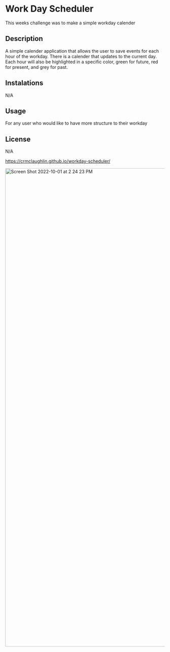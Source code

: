 #  Work Day Scheduler

This weeks challenge was to make a simple workday calender 

## Description

A simple calender application that allows the user to save events for each hour of the workday. There is a calender that updates to the current day. Each hour will also be highlighted in a specific color, green for future, red for present, and grey for past.


## Instalations

N/A

## Usage

For any user who would like to have more structure to their workday


## License

N/A

https://crmclaughlin.github.io/workday-scheduler/


<img width="1512" alt="Screen Shot 2022-10-01 at 2 24 23 PM" src="https://user-images.githubusercontent.com/111208223/193427141-4dc93c72-0e59-4f7b-9dd8-605db724d073.png">

